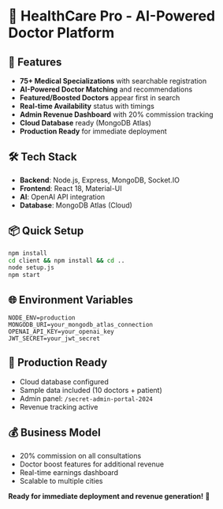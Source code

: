 # 🏥 HealthCare Pro - AI-Powered Doctor Platform

## 🚀 Features
- **75+ Medical Specializations** with searchable registration
- **AI-Powered Doctor Matching** and recommendations
- **Featured/Boosted Doctors** appear first in search
- **Real-time Availability** status with timings
- **Admin Revenue Dashboard** with 20% commission tracking
- **Cloud Database** ready (MongoDB Atlas)
- **Production Ready** for immediate deployment

## 🛠️ Tech Stack
- **Backend**: Node.js, Express, MongoDB, Socket.IO
- **Frontend**: React 18, Material-UI
- **AI**: OpenAI API integration
- **Database**: MongoDB Atlas (Cloud)

## 📦 Quick Setup
```bash
npm install
cd client && npm install && cd ..
node setup.js
npm start
```

## 🌐 Environment Variables
```
NODE_ENV=production
MONGODB_URI=your_mongodb_atlas_connection
OPENAI_API_KEY=your_openai_key
JWT_SECRET=your_jwt_secret
```

## 🚀 Production Ready
- Cloud database configured
- Sample data included (10 doctors + patient)
- Admin panel: `/secret-admin-portal-2024`
- Revenue tracking active

## 💰 Business Model
- 20% commission on all consultations
- Doctor boost features for additional revenue
- Real-time earnings dashboard
- Scalable to multiple cities

**Ready for immediate deployment and revenue generation!** 🎯